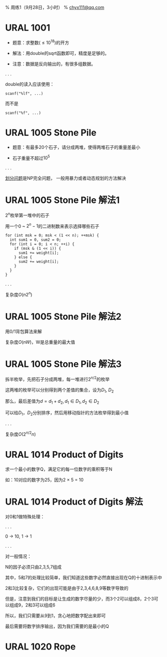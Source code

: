 % 周练1（9月28日，3小时）
% chyx111@qq.com

# URAL 1001

* 题意：求整数($\le 10^{18}$)的开方

* 解法：用double的sqrt函数即可，精度是足够的。

* 注意：数据是反向输出的，有很多组数据。

. . .

double的读入应该使用：

~~~{.cpp}
scanf("%lf", ...)
~~~

而不是

~~~{.cpp}
scanf("%f", ...)
~~~


# URAL 1005 Stone Pile

* 题意：有最多20个石子，请分成两堆，使得两堆石子的重量差最小

* 石子重量不超过$10^5$

. . .

[划分问题](http://en.wikipedia.org/wiki/Partition_problem)是NP完全问题，
一般用暴力或者动态规划的方法解决

# URAL 1005 Stone Pile    解法1

$2^n$枚举第一堆中的石子

用一个0 ~ $2^n - 1$的二进制数来表示选择哪些石子

~~~{.cpp}
for (int msk = 0; msk < (1 << n); ++msk) {
  int sum1 = 0, sum2 = 0;
  for (int i = 0; i < n; ++i) {
    if (msk & (1 << i)) {
      sum1 += weight[i];
    } else {
      sum2 += weight[i];
    }
  }
}
~~~

. . .

复杂度$O(n 2^n)$

# URAL 1005 Stone Pile    解法2

用0/1背包算法来解

复杂度$O(nW)$，W是总重量的最大值

# URAL 1005 Stone Pile    解法3

拆半枚举，先把石子分成两堆，每一堆进行$2^{n/2}$的枚举

这两堆的枚举可以分别得到两个差值的集合，设为$D_1$, $D_2$

那么，最后差值为$d = d_1 + d_2, d_1 \in D_1, d_2 \in D_2$

可以给$D_1$，$D_2$分别排序，然后用移动指针的方法枚举得到最小值

. . .

复杂度$O(2^{n/2}n)$

# URAL 1014   Product of Digits

求一个最小的数字Q，满足它的每一位数字的乘积等于N

如：10对应的数字为25，因为2 $\times$ 5 = 10


# URAL 1014   Product of Digits   解法

对0和1做特殊处理：

. . .

0 -> 10, 1 -> 1

. . .

对一般情况：

N的因子必须只由2,3,5,7组成

其中，5和7的处理比较简单，我们知道这些数字必然直接出现在Q的十进制表示中

2和3比较复杂，它们的出现可能是由于2,3,4,6,8,9等数字导致的

但是，注意到我们的目标是让生成的数字尽量的少，而3个2可以组成8，2个3可以组成9，2和3可以组成6

所以，我们只需要从9到1，贪心地把数字配出来即可

最后需要将数字排序输出，因为我们需要的是最小的Q


# URAL 1020 Rope


